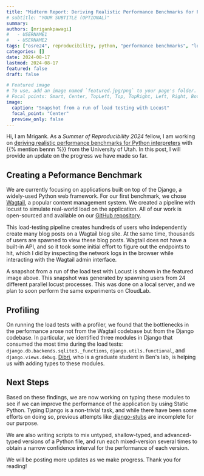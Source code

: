 ```yaml
---
title: "Midterm Report: Deriving Realistic Performance Benchmarks for Python Interpreters"
# subtitle: "YOUR SUBTITLE (OPTIONAL)"
summary:
authors: [mrigankpawagi]
#   - USERNAME1
#   - USERNAME2
tags: ["osre24", reproducibility, python, "performance benchmarks", "load testing"]
categories: []
date: 2024-08-17
lastmod: 2024-08-17
featured: false
draft: false

# Featured image
# To use, add an image named `featured.jpg/png` to your page's folder.
# Focal points: Smart, Center, TopLeft, Top, TopRight, Left, Right, BottomLeft, Bottom, BottomRight.
image:
  caption: "Snapshot from a run of load testing with Locust"
  focal_point: "Center"
  preview_only: false
---
```

Hi, I am Mrigank. As a _Summer of Reproducibility 2024_ fellow, I am working on [deriving realistic performance benchmarks for Python interpreters](/report/osre24/uutah/static-python-perf/20240817-mrigankpawagi/) with {{% mention bennn %}} from the University of Utah. In this post, I will provide an update on the progress we have made so far.

## Creating a Peformance Benchmark

We are currently focusing on applications built on top of the Django, a widely-used Python web framework. For our first benchmark, we chose [Wagtail](https://github.com/wagtail/wagtail), a popular content management system. We created a pipeline with locust to simulate real-world load on the application. All of our work is open-sourced and available on our [GitHub repository](https://github.com/utahplt/static-python-perf/blob/main/Benchmark/wagtail/locustfile.py). 

This load-testing pipeline creates hundreds of users who independently create many blog posts on a Wagtail blog site. At the same time, thousands of users are spawned to view these blog posts. Wagtail does not have a built-in API, and so it took some initial effort to figure out the endpoints to hit, which I did by inspecting the network logs in the browser while interacting with the Wagtail admin interface.

A snapshot from a run of the load test with Locust is shown in the featured image above. This snapshot was generated by spawning users from 24 different parallel locust processes. This was done on a local server, and we plan to soon perform the same experiments on CloudLab.

## Profiling

On running the load tests with a profiler, we found that the bottlenecks in the performance arose not from the Wagtail codebase but from the Django codebase. In particular, we identified three modules in Django that consumed the most time during the load tests: `django.db.backends.sqlite3._functions`, `django.utils.functional`, and `django.views.debug`. [Dibri](https://github.com/dibrinsofor), who is a graduate student in Ben's lab, is helping us with adding types to these modules.

## Next Steps

Based on these findings, we are now working on typing these modules to see if we can improve the performance of the application by using Static Python. Typing Django is a non-trivial task, and while there have been some efforts on doing so, previous attempts like [django-stubs](https://github.com/typeddjango/django-stubs) are incomplete for our purpose.

We are also writing scripts to mix untyped, shallow-typed, and advanced-typed versions of a Python file, and run each mixed-version several times to obtain a narrow confidence interval for the performance of each version.

We will be posting more updates as we make progress. Thank you for reading!
